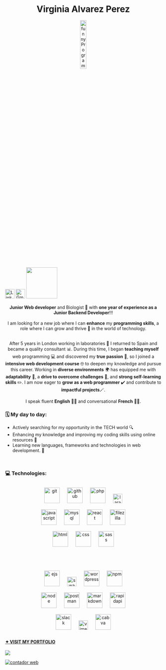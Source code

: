 <h1 align="center"> Virginia Alvarez Perez </h1> 


  <!-- <h2 align="center""> ** 🏜️ HI THERE!😎 **  </h2>-->
 
  <p align="center" >
    <img src="https://github.com/virchaca/virchaca/assets/139872250/d04701cd-2bb9-4752-8c8d-15f92d3fdb46" alt="funnyProgrammer" width="20%">
  </p> 

 <div>
   <a target="_blank" href="https://www.linkedin.com/in/virginia-alvarezperez/" rel="nofollow"><img src="./images/linkedin.png" alt="LinkedIn"  style="width: 30px" style="margin-right: 40px"></a> 
   <a target="_blank" href="mailto:virginia.alvarez82@gmail.com"><img src="./images/gmailR.png" alt="Gmail" style="width: 30px;"></a>
   <a target="_blank" href="https://virchaca.github.io/portfolio/"> <img style="width: 100px" src="https://github.com/user-attachments/assets/542da6b0-1897-4873-bab1-40cf8b45984c"></a>    
 </div>
 <br>

 

<!-- <a target="_blank" href="https://virchaca.github.io/portfolio/" style="color: green; text-decoration: none;">VISIT MY PORTFOLIO </a><span>✨</span>
<img src="./images/portfolio.png" alt="" style="width: 30px;">-->


<!-- 
<div> 
<h2 align="center">
  ** 🏜️ HI THERE!😎 ** </h2> <span >
  <img src="https://github.com/virchaca/virchaca/assets/139872250/d04701cd-2bb9-4752-8c8d-15f92d3fdb46" alt="funnyProgrammer" width="50%">
</span>
</div> -->
 

<div align="center">
<strong>Junior Web developer</strong> and Biologist 🍃  with <strong>one year of experience as a Junior Backend Developer</strong>!!! 
</div>
<br>
<div align="center">
I am looking for a new job where I can <strong>enhance</strong> my <strong>programming skills</strong>, a role where I can grow and thrive 🚀 in the world of technology. 
</div>
<br>

<p align="center" padding-inline="40px">
After 5 years in London working in laboratories 🧪 I returned to Spain and became a quality consultant 📊. During this time, I began <strong>teaching myself</strong> web programming 💻 and discovered my <strong>true passion</strong> 💚, so I joined a <strong> intensive web development course</strong> 🤓 to deepen my knowledge and pursue this career. 
Working in <strong>diverse environments</strong> 🌍 has equipped me with <strong>adaptability</strong> 🔄, a <strong>drive to overcome challenges</strong> 🚀, and <strong>strong self-learning skills</strong> ✏️.
I am now eager to <strong>grow as a web programmer</strong> ✔️ and contribute to <strong>impactful projects</strong>🪄.</p> 

<p align="center">
I speak fluent <strong>English</strong> 💂‍♀️  and conversational <strong>French</strong> 🧀🗼.
</p>


<h3>🗓️ My day to day: </h3>

- Actively searching for my opportunity in the TECH world 🔍 
- Enhancing my knowledge and improving my coding skills using online resources  🧠 
- Learning new languages, frameworks and technologies in web development. 🦾
 
<br>

<h3>💻 Technologies:</h3>

<div align="center" style="padding-inline: 80px; margin: 20px"> 
  <img src="./images/git.png" alt="git" style="width: 50px; padding: 10px"/>
  <img src="./images/github.png" alt="github" style="width: 50px; padding: 10px"/>
  <img src="./images/php.png" alt="php" style="width: 50px; padding: 10px">
  <img src="./images/laravel.png" alt="laravel" style="width: 30px; padding: 10px">
  <img src="./images/js2.png" alt="javascript" style="width: 50px; padding: 10px">
  <img src="./images/mysql.png" alt="mysql" style="width: 50px; padding: 10px">
  <img src="./images/react_original_wordmark_logo_icon_146375.png" alt="react" style="width: 50px; padding: 10px">
  <img src="./images/filezilla.png" alt="filezilla" style="width: 50px; padding: 10px">
  <img src="./images/html.png" alt="html" style="width: 50px; padding: 10px">
  <img src="./images/css.png" alt="css" style="width: 50px; padding: 10px">
  <img src="./images/sass.png" alt="sass" style="width: 50px; padding: 10px">
</div>

<br>

<div align="center" style="padding-inline: 80px; margin: 20px"> 
  <img src="./images/ejs.png" alt="ejs" style="width: 50px; padding: 10px">
  <img src="./images/swagger.png" alt="swagger" style="width: 30px; padding: 10px">
  <img src="./images/wordpress.png" alt="wordpress" style="width: 50px; padding: 10px">
  <img src="./images/npm.png" alt="npm" style="width: 50px; padding: 10px">
  <img src="./images/node.png" alt="node" style="width: 50px; padding: 10px">
  <img src="./images/postman.png" alt="postman" style="width: 50px; padding: 10px">
  <img src="./images/markdown.png" alt="markdown" style="width: 50px; padding: 10px">
  <img src="./images/rapidapi.png" alt="rapidapi" style="width: 50px; padding: 10px">
  <img src="./images/slack.png" alt="slack" style="width: 50px; padding: 10px">
  <img src="./images/vimeo.png" alt="vimeo" style="width: 30px; padding: 10px">
  <img src="./images/canva.png" alt="cabva" style="width: 50px; padding: 10px"> 
</div>


  #### [✦ VISIT MY PORTFOLIO](https://virchaca.github.io/portfolio/) 



<!--<h3> 🌐 Contact me:</h3>
  
####  🌐 Contact me on: <a target="_blank" href="https://www.linkedin.com/in/virginia-alvarezperez/" rel="nofollow"><img src="./images/linkedin.png" alt="LinkedIn"  style="width: 30px;"></a> <span> or </span> <a target="_blank" href="mailto:virginia.alvarez82@gmail.com"><img src="./images/gmailR.png" alt="Gmail" style="width: 20px;"></a>
<a target="_blank" href="mailto:virginia.alvarez82@gmail.com" color="green" text-decoration="none"><img src="./images/gmailR.png" alt="Gmail" style="width: 20px;"> virginia.alvarez82@gmail.com</a>-->

[![](https://visitcount.itsvg.in/api?id=virchaca&label=Profile%20Views&color=3&icon=2&pretty=true)](https://visitcount.itsvg.in)



<!-- 
<p align="right">
  <img src="https://github.com/virchaca/virchaca/assets/139872250/d04701cd-2bb9-4752-8c8d-15f92d3fdb46" alt="funnyProgrammer">
</p> -->
<a href="https://www.contadorvisitasgratis.com" title="contador web"><img src="https://counter6.optistats.ovh/private/contadorvisitasgratis.php?c=epsee46gt7zwktj26ddxwds6tedu7efr" border="0" title="contador web" alt="contador web"></a>

